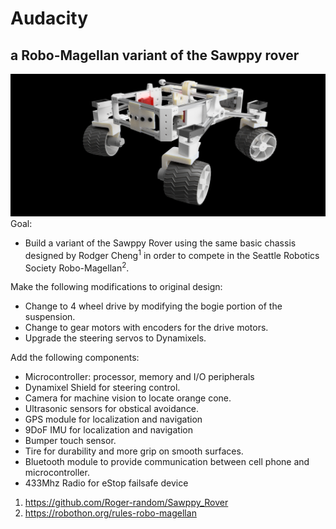 # Audacity
## a Robo-Magellan variant of the Sawppy rover
![Audacity](/Images/Audacity.png?raw=true "Audacity")
Goal:

+ Build a variant of the Sawppy Rover using the same basic chassis designed by Rodger Cheng<sup>1</sup> in order to compete in the Seattle Robotics Society Robo-Magellan<sup>2</sup>.

Make the following modifications to original design:

+ Change to 4 wheel drive by modifying the bogie portion of the suspension.
+ Change to gear motors with encoders for the drive motors.
+ Upgrade the steering servos to Dynamixels.

Add the following components:
+ Microcontroller: processor, memory and I/O peripherals
+ Dynamixel Shield for steering control.
+ Camera for machine vision to locate orange cone.
+ Ultrasonic sensors for obstical avoidance.
+ GPS module for localization and navigation
+ 9DoF IMU for localization and navigation
+ Bumper touch sensor.
+ Tire for durability and more grip on smooth surfaces.
+ Bluetooth module to provide communication between cell phone and microcontroller.
+ 433Mhz Radio for eStop failsafe device

1. https://github.com/Roger-random/Sawppy_Rover
2. https://robothon.org/rules-robo-magellan
